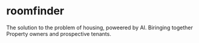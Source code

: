 # roomfinder

The solution to the problem of housing, poweered by AI.
Biringing together Property owners and prospective tenants.
